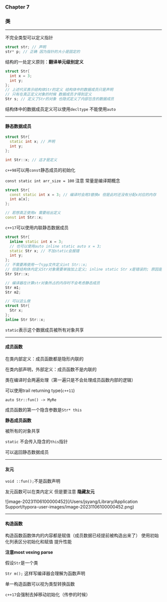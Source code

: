 ### Chapter 7

### 类

---

不完全类型可以定义指针

```c++
struct str; // 声明
str* p; // 正确 因为指针的大小是固定的
```

结构的一处定义原则：**翻译单元级别定义**



```c++
struct Str{
  int x = 3;
  int y;
};
// 上述代买表示结构体Str的定义 结构体中的数据成员只是声明
// 只有在真正定义对象的时候 数据成员才得到定义
Str s; // 定义了Str的对象 也隐式定义了内部包含的数据成员
```

结构体中的数据成员定义可以使用`decltype` 不能使用`auto`

---

#### 静态数据成员

```c++
struct Str{
  static int x; // 声明
  int y;
};

int Str::x; // 这才是定义
```

`c++98`可以用`const`静态成员的初始化

`const static int arr_size = 100`  注意 常量是编译期概念 

```c++
struct Str{
  const static int x = 3; // 编译时会用3替换x 但是此时还没有分配x对应的内存
  int a[x];
};

// 若想真正使用x 需要给出定义
const int Str::x;
```

`c++17`可以使用内联静态数据成员

```c++
struct Str{
  inline static int x = 3;
  // 也可以使用auto inline static auto x = 3;
  static Str x; // 不加static会报错
  int y;
};
// 不需要再使用一个cpp文件定义int Str::x;
// 但是结构体内定义Str对象需要单独加上定义; inline static Str x是错误的; 原因是编译器从上到下解析 到这一行时  要对x定义 此时需要对Str有全面的了解 但是此时还没有全面的了解
Str Str::x;

// 编译器在计算str对象所占的内存时不会考虑静态成员
Str m1;
Str m2;

// 可以这么做
struct Str{
  Str x;
};
inline Str Str::x;
```

`static`表示这个数据成员被所有对象共享

---

#### 成员函数

在类内部定义：成员函数都是隐形内联的

在类内部声明，外部定义：成员函数不是内联的

类在编译时会两遍处理（第一遍只是不会处理成员函数内部的逻辑）

可以使用trail returning type(`c++11`)

`auto Str::fun() -> MyRe`



成员函数的第一个隐含参数是`Str* this`



**静态成员函数**

被所有的对象共享

`static` 不会传入隐含的`this`指针

可以返回静态数据成员



---

#### 友元

`void ::fun();`不是函数声明

友元函数可以在类内定义 但是要注意 **隐藏友元**

![image-20231106100000452](/Users/jsyang/Library/Application Support/typora-user-images/image-20231106100000452.png)

---

#### 构造函数

构造函数函数体内的内容都是赋值（成员数据已经提前被构造出来了）  使用初始化列表区分初始化和赋值 提升性能

**注意most vexing parse**

假设`Str`是一个类

`Str m();` 这样写编译器会理解为函数声明



单一构造函数可以视为类型转换函数



`c++17`会强制去掉移动初始化（传参的时候）
